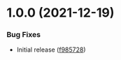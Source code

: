 # 1.0.0 (2021-12-19)


### Bug Fixes

* Initial release ([f985728](https://github.com/swarm-io/action-branch-protection-bot/commit/f985728813255bead5373744ebdf74fc4e90e9df))
